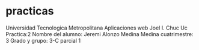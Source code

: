 # practicas
Universidad Tecnologica Metropolitana Aplicaciones web Joel I. Chuc Uc Practica:2 Nombre del alumno: Jeremi Alonzo Medina Medina cuatrimestre: 3 Grado y grupo: 3-C parcial 1
